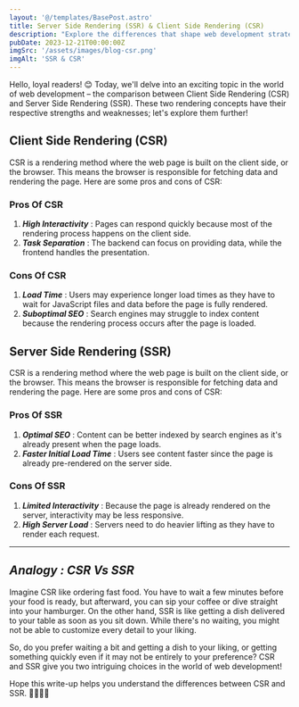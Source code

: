```yaml
---
layout: '@/templates/BasePost.astro'
title: Server Side Rendering (SSR) & Client Side Rendering (CSR)
description: "Explore the differences that shape web development strategies."
pubDate: 2023-12-21T00:00:00Z
imgSrc: '/assets/images/blog-csr.png'
imgAlt: 'SSR & CSR'
---
```


Hello, loyal readers! 😊 Today, we'll delve into an exciting topic in the world of web development – the comparison between Client Side Rendering (CSR) and Server Side Rendering (SSR). These two rendering concepts have their respective strengths and weaknesses; let's explore them further!

## Client Side Rendering (CSR)
CSR is a rendering method where the web page is built on the client side, or the browser. This means the browser is responsible for fetching data and rendering the page. Here are some pros and cons of CSR:

### Pros Of CSR

1. ***High Interactivity*** : Pages can respond quickly because most of the rendering process happens on the client side.
2. ***Task Separation*** : The backend can focus on providing data, while the frontend handles the presentation.

### Cons Of CSR

1. ***Load Time*** : Users may experience longer load times as they have to wait for JavaScript files and data before the page is fully rendered.
2. ***Suboptimal SEO*** : Search engines may struggle to index content because the rendering process occurs after the page is loaded.

## Server Side Rendering (SSR)
CSR is a rendering method where the web page is built on the client side, or the browser. This means the browser is responsible for fetching data and rendering the page. Here are some pros and cons of CSR:

### Pros Of SSR

1. ***Optimal SEO*** : Content can be better indexed by search engines as it's already present when the page loads.
2. ***Faster Initial Load Time*** : Users see content faster since the page is already pre-rendered on the server side.

### Cons Of SSR

1. ***Limited Interactivity*** : Because the page is already rendered on the server, interactivity may be less responsive.
2. ***High Server Load*** : Servers need to do heavier lifting as they have to render each request.

---

## ***Analogy : CSR Vs SSR***
Imagine CSR like ordering fast food. You have to wait a few minutes before your food is ready, but afterward, you can sip your coffee or dive straight into your hamburger. On the other hand, SSR is like getting a dish delivered to your table as soon as you sit down. While there's no waiting, you might not be able to customize every detail to your liking.

So, do you prefer waiting a bit and getting a dish to your liking, or getting something quickly even if it may not be entirely to your preference? CSR and SSR give you two intriguing choices in the world of web development!

Hope this write-up helps you understand the differences between CSR and SSR. 👩‍💻👨‍💻
